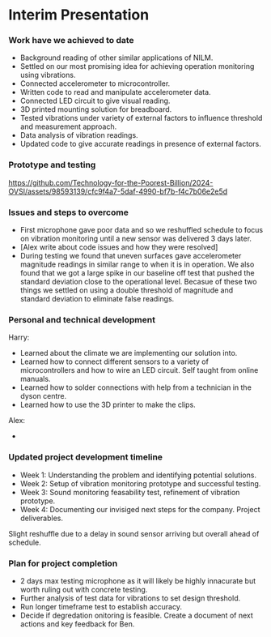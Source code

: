 # Interim Presentation

### Work have we achieved to date

- Background reading of other similar applications of NILM. 
- Settled on our most promising idea for achieving operation monitoring using vibrations.
- Connected accelerometer to microcontroller.
- Written code to read and manipulate accelerometer data.
- Connected LED circuit to give visual reading. 
- 3D printed mounting solution for breadboard. 
- Tested vibrations under variety of external factors to influence threshold and measurement approach.
- Data analysis of vibration readings.
- Updated code to give accurate readings in presence of external factors.

### Prototype and testing

https://github.com/Technology-for-the-Poorest-Billion/2024-OVSI/assets/98593139/cfc9f4a7-5daf-4990-bf7b-f4c7b06e2e5d

### Issues and steps to overcome

- First microphone gave poor data and so we reshuffled schedule to focus on vibration monitoring until a new sensor was delivered 3 days later. 
- [Alex write about code issues and how they were resolved]
- During testing we found that uneven surfaces gave accelerometer magnitude readings in similar range to when it is in operation. We also found that we got a large spike in our baseline off test that pushed the standard deviation close to the operational level. Becasue of these two things we settled on using a double threshold of magnitude and standard deviation to eliminate false readings. 

### Personal and technical development

Harry: 

- Learned about the climate we are implementing our solution into. 
- Learned how to connect different sensors to a variety of microcontrollers and how to wire an LED circuit. Self taught from online manuals.
- Learned how to solder connections with help from a technician in the dyson centre.
- Learned how to use the 3D printer to make the clips. 

Alex:

- 

### Updated project development timeline 

- Week 1: Understanding the problem and identifying potential solutions.
- Week 2: Setup of vibration monitoring prototype and successful testing. 
- Week 3: Sound monitoring feasability test, refinement of vibration prototype. 
- Week 4: Documenting our invisiged next steps for the company. Project deliverables.

Slight reshuffle due to a delay in sound sensor arriving but overall ahead of schedule.

### Plan for project completion 

- 2 days max testing microphone as it will likely be highly innacurate but worth ruling out with concrete testing. 
- Further analysis of test data for vibrations to set design threshold. 
- Run longer timeframe test to establish accuracy.
- Decide if degredation  onitoring is feasible. Create a document of next actions and key feedback for Ben.
